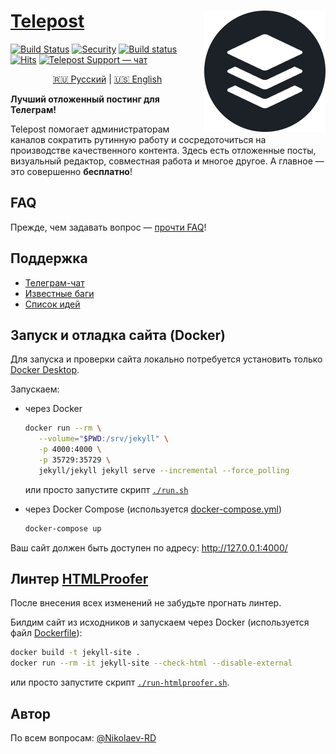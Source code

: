 # [Telepost](https://telepost.me/) <img src="images/telepost_icon-194x194.png" alt="Telepost logo" align="right" />
[![Build Status](https://travis-ci.com/Telepost-me/telepost-me.github.io.svg?branch=master)](https://travis-ci.com/Telepost-me/telepost-me.github.io)
[![Security](https://hakiri.io/github/Telepost-me/telepost-me.github.io/master.svg)](https://hakiri.io/github/Telepost-me/telepost-me.github.io/master)
[![Build status](https://ci.appveyor.com/api/projects/status/fae40em4uff3avkp/branch/master?svg=true)](https://ci.appveyor.com/project/nikolaev-rd/telepost-me-github-io/branch/master)
[![Hits](https://hits.seeyoufarm.com/api/count/incr/badge.svg?url=https%3A%2F%2Fgithub.com%2FTelepost-me%2Ftelepost-me.github.io&count_bg=%2379C83D&title_bg=%23555555&icon=telegram.svg&icon_color=%23F5F5F5&title=hits&edge_flat=false)](https://hits.seeyoufarm.com)
[![Telepost Support — чат](https://shields.io/badge/Telepost-Чат-green?logo=telegram&style=social)](https://t.me/joinchat/Ypg01CdfpW5jNWFi)

<p align="center">
   <a href="README.md">🇷🇺 Русский</a> | <a href="README.en.md">🇺🇸 English</a>
</p>

**Лучший отложенный постинг для Телеграм!**

Telepost помогает администраторам каналов сократить рутинную работу и сосредоточиться на производстве качественного контента. Здесь есть отложенные посты, визуальный редактор, совместная работа и многое другое. А главное — это совершенно **бесплатно**!

## FAQ
Прежде, чем задавать вопрос — [прочти FAQ](https://telepost-me.github.io/faq)!

## Поддержка
* [Телеграм-чат](https://t.me/joinchat/Ypg01CdfpW5jNWFi)
* [Известные баги](https://github.com/Telepost-me/support/issues?q=is%3Aissue+is%3Aopen+label%3Abug)
* [Список идей](https://github.com/Telepost-me/support/issues?q=is%3Aissue+is%3Aopen+label%3Aidea)

## Запуск и отладка сайта (Docker)

Для запуска и проверки сайта локально потребуется установить только [Docker Desktop](https://docs.docker.com/desktop/).

Запускаем:

* через Docker
   ```bash
   docker run --rm \
      --volume="$PWD:/srv/jekyll" \
      -p 4000:4000 \
      -p 35729:35729 \
      jekyll/jekyll jekyll serve --incremental --force_polling
   ```
   или просто запустите скрипт [`./run.sh`](run.sh)

* через Docker Compose (используется [docker-compose.yml](docker-compose.yml))
   ```bash
   docker-compose up
   ```

Ваш сайт должен быть доступен по адресу: http://127.0.0.1:4000/

## Линтер [HTMLProofer](https://github.com/gjtorikian/html-proofer)

После внесения всех изменений не забудьте прогнать линтер.

Билдим сайт из исходников и запускаем через Docker (используется файл [Dockerfile](Dockerfile)):
```bash
docker build -t jekyll-site .
docker run --rm -it jekyll-site --check-html --disable-external
```
или просто запустите скрипт [`./run-htmlproofer.sh`](run-htmlproofer.sh).

## Автор
По всем вопросам: [@Nikolaev-RD](https://github.com/nikolaev-rd)

